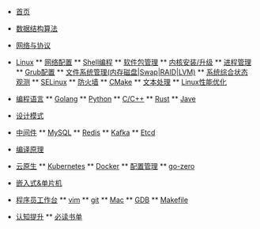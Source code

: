 * [首页](/)
* [数据结构算法](/datastruct/)

* [网络与协议](/network-protocol/)

* [Linux](/)
** [网络配置](/linux/network.md)
** [Shell编程](/linux/shell.md)
** [软件包管理](/linux/soft-install.md)
** [内核安装/升级](/linux/kernel-update.md)
** [进程管理](/linux/proccesser.md)
** [Grub配置](/linux/grub.md)
** [文件系统管理(内存磁盘|Swap|RAID|LVM)](/linux/free-disk.md)
** [系统综合状态观测](/linux/zonghe-monitor.md)
** [SELinux](/linux/selinux.md)
** [防火墙](/linux/firewall.md)
** [CMake](/linux/cmake-install.md)
** [文本处理](/linux/text-handle.md)
** [Linux性能优化](/linux/performance/)

* [编程语言](/)
** [Golang](/programing-language/golang/)
** [Python](/programing-language/python/)
** [C/C++](/programing-language/c-plus-plus/)
** [Rust](/programing-language/rust/)
** [Jave](/programing-language/java/)

* [设计模式](/design-pattern/)


* [中间件](/)
** [MySQL](/middleware/mysql/)
** [Redis](/middleware/redis/)
** [Kafka](/middleware/kafka/)
** [Etcd](middleware/etcd/)

* [编译原理](/compilers/)

* [云原生](/)
** [Kubernetes](/cloud-native/kubernetes/)
** [Docker](/cloud-native/docker/)
** [配置管理](/cloud-native/conf/)
** [go-zero](/cloud-native/go-zero/)

* [嵌入式&单片机](/embedded/)

* [程序员工作台](/)
** [vim](/work-desktop/vim/)
** [git](/work-desktop/git/)
** [Mac](/work-desktop/mac/)
** [GDB](/work-desktop/gdb/)
** [Makefile](https://mp.weixin.qq.com/s/wqJubLeRwZhTkNsGM6DbIA)


* [认知提升](/)
** [必读书单](/cognition/book-list.md)